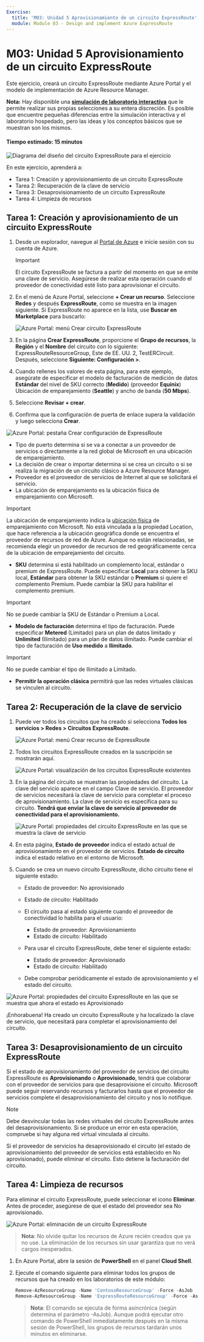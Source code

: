 ```yaml
---
Exercise:
  title: 'M03: Unidad 5 Aprovisionamiento de un circuito ExpressRoute'
  module: Module 03 - Design and implement Azure ExpressRoute
---
```

# M03: Unidad 5 Aprovisionamiento de un circuito ExpressRoute

Este ejercicio, creará un circuito ExpressRoute mediante Azure Portal y el modelo de implementación de Azure Resource Manager. 

**Nota:** Hay disponible una **[simulación de laboratorio interactiva](https://mslabs.cloudguides.com/guides/AZ-700%20Lab%20Simulation%20-%20Provision%20an%20ExpressRoute%20circuit)** que le permite realizar sus propias selecciones a su entera discreción. Es posible que encuentre pequeñas diferencias entre la simulación interactiva y el laboratorio hospedado, pero las ideas y los conceptos básicos que se muestran son los mismos.

#### Tiempo estimado: 15 minutos

![Diagrama del diseño del circuito ExpressRoute para el ejercicio](../media/5-exercise-provision-expressroute-circuit.png)



En este ejercicio, aprenderá a:

+ Tarea 1: Creación y aprovisionamiento de un circuito ExpressRoute
+ Tarea 2: Recuperación de la clave de servicio
+ Tarea 3: Desaprovisionamiento de un circuito ExpressRoute
+ Tarea 4: Limpieza de recursos


## Tarea 1: Creación y aprovisionamiento de un circuito ExpressRoute

 

1. Desde un explorador, navegue al [Portal de Azure](https://portal.azure.com/) e inicie sesión con su cuenta de Azure.

   > [!Important] 
   >
   > El circuito ExpressRoute se factura a partir del momento en que se emite una clave de servicio. Asegúrese de realizar esta operación cuando el proveedor de conectividad esté listo para aprovisionar el circuito.

1. En el menú de Azure Portal, seleccione **+ Crear un recurso**. Seleccione **Redes** y después **ExpressRoute**, como se muestra en la imagen siguiente. Si ExpressRoute no aparece en la lista, use **Buscar en Marketplace** para buscarlo:

   ![Azure Portal: menú Crear circuito ExpressRoute](../media/create-expressroute-circuit-menu.png)

1. En la página **Crear ExpressRoute**, proporcione el **Grupo de recursos**, la **Región** y el **Nombre** del circuito con lo siguiente: ExpressRouteResourceGroup, Este de EE. UU. 2, TestERCircuit. Después, seleccione **Siguiente: Configuración &gt;**.

1. Cuando rellenes los valores de esta página, para este ejemplo, asegúrate de especificar  el modelo de facturación de medición de datos **Estándar** del nivel de SKU correcto (**Medido**) (proveedor **Equinix**) Ubicación de emparejamiento (**Seattle**) y ancho de banda (**50 Mbps**).

1. Seleccione **Revisar + crear**.

1. Confirma que la configuración de puerta de enlace supera la validación y luego selecciona **Crear**.


![Azure Portal: pestaña Crear configuración de ExpressRoute](../media/expressroute-create-configuration2.png)

 

- Tipo de puerto determina si se va a conectar a un proveedor de servicios o directamente a la red global de Microsoft en una ubicación de emparejamiento.
- La decisión de crear o importar determina si se crea un circuito o si se realiza la migración de un circuito clásico a Azure Resource Manager.
- Proveedor es el proveedor de servicios de Internet al que se solicitará el servicio.
- La ubicación de emparejamiento es la ubicación física de emparejamiento con Microsoft.

> [!Important]
>
> La ubicación de emparejamiento indica la [ubicación física](https://docs.microsoft.com/en-us/azure/expressroute/expressroute-locations) de emparejamiento con Microsoft. No está vinculada a la propiedad Location, que hace referencia a la ubicación geográfica donde se encuentra el proveedor de recursos de red de Azure. Aunque no están relacionadas, se recomienda elegir un proveedor de recursos de red geográficamente cerca de la ubicación de emparejamiento del circuito.

- **SKU** determina si está habilitado un complemento local, estándar o premium de ExpressRoute. Puede especificar **Local** para obtener la SKU local, **Estándar** para obtener la SKU estándar o **Premium** si quiere el complemento Premium. Puede cambiar la SKU para habilitar el complemento premium.

> [!Important]
>
> No se puede cambiar la SKU de Estándar o Premium a Local.

- **Modelo de facturación** determina el tipo de facturación. Puede especificar **Metered** (Limitado) para un plan de datos limitado y **Unlimited** (Ilimitado) para un plan de datos ilimitado. Puede cambiar el tipo de facturación de **Uso medido** a **Ilimitado**.

> [!Important]
>
> No se puede cambiar el tipo de Ilimitado a Limitado.

- **Permitir la operación clásica** permitirá que las redes virtuales clásicas se vinculen al circuito.

## Tarea 2: Recuperación de la clave de servicio
 

1. Puede ver todos los circuitos que ha creado si selecciona **Todos los servicios &gt; Redes &gt; Circuitos ExpressRoute**.

   ![Azure Portal: menú Crear recurso de ExpressRoute](../media/expressroute-circuit-menu.png)

1. Todos los circuitos ExpressRoute creados en la suscripción se mostrarán aquí. 

   ![Azure Portal: visualización de los circuitos ExpressRoute existentes](../media/expressroute-circuit-list.png)

1. En la página del circuito se muestran las propiedades del circuito. La clave del servicio aparece en el campo Clave de servicio. El proveedor de servicios necesitará la clave de servicio para completar el proceso de aprovisionamiento. La clave de servicio es específica para su circuito. **Tendrá que enviar la clave de servicio al proveedor de conectividad para el aprovisionamiento.**

   ![Azure Portal: propiedades del circuito ExpressRoute en las que se muestra la clave de servicio](../media/expressroute-circuit-overview.png)

1. En esta página, **Estado de proveedor** indica el estado actual de aprovisionamiento en el proveedor de servicios. **Estado de circuito** indica el estado relativo en el entorno de Microsoft. 

1. Cuando se crea un nuevo circuito ExpressRoute, dicho circuito tiene el siguiente estado:

   - Estado de proveedor: No aprovisionado
   - Estado de circuito: Habilitado



   - El circuito pasa al estado siguiente cuando el proveedor de conectividad lo habilita para el usuario:
     - Estado de proveedor: Aprovisionamiento
     - Estado de circuito: Habilitado
   - Para usar el circuito ExpressRoute, debe tener el siguiente estado:
     - Estado de proveedor: Aprovisionado
     - Estado de circuito: Habilitado
   - Debe comprobar periódicamente el estado de aprovisionamiento y el estado del circuito.

![Azure Portal: propiedades del circuito ExpressRoute en las que se muestra que ahora el estado es Aprovisionado](../media/provisioned.png)

 

¡Enhorabuena! Ha creado un circuito ExpressRoute y ha localizado la clave de servicio, que necesitará para completar el aprovisionamiento del circuito.

## Tarea 3: Desaprovisionamiento de un circuito ExpressRoute

Si el estado de aprovisionamiento del proveedor de servicios del circuito ExpressRoute es **Aprovisionando** o **Aprovisionado**, tendrá que colaborar con el proveedor de servicios para que desaprovisione el circuito. Microsoft puede seguir reservando recursos y facturarlos hasta que el proveedor de servicios complete el desaprovisionamiento del circuito y nos lo notifique.

> [!Note]
>
> Debe desvincular todas las redes virtuales del circuito ExpressRoute antes del desaprovisionamiento. Si se produce un error en esta operación, compruebe si hay alguna red virtual vinculada al circuito.
>
> Si el proveedor de servicios ha desaprovisionado el circuito (el estado de aprovisionamiento del proveedor de servicios está establecido en No aprovisionado), puede eliminar el circuito. Esto detiene la facturación del circuito.

## Tarea 4: Limpieza de recursos

Para eliminar el circuito ExpressRoute, puede seleccionar el icono **Eliminar**. Antes de proceder, asegúrese de que el estado del proveedor sea No aprovisionado.

![Azure Portal: eliminación de un circuito ExpressRoute](../media/expressroute-circuit-delete.png)


   >**Nota**: No olvide quitar los recursos de Azure recién creados que ya no use. La eliminación de los recursos sin usar garantiza que no verá cargos inesperados.

1. En Azure Portal, abre la sesión de **PowerShell** en el panel **Cloud Shell**.

1. Ejecute el comando siguiente para eliminar todos los grupos de recursos que ha creado en los laboratorios de este módulo:

   ```powershell
   Remove-AzResourceGroup -Name 'ContosoResourceGroup' -Force -AsJob
   Remove-AzResourceGroup -Name 'ExpressRouteResourceGroup' -Force -AsJob
   ```
   >**Nota**: El comando se ejecuta de forma asincrónica (según determina el parámetro -AsJob). Aunque podrá ejecutar otro comando de PowerShell inmediatamente después en la misma sesión de PowerShell, los grupos de recursos tardarán unos minutos en eliminarse.


